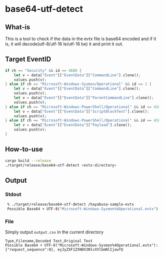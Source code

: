 # base64-utf-detect
## What-is
This is a tool to check if the data in the evtx file is base64 encoded and if it is, it will decode(utf-8/utf-16 le/utf-16 be) it and print it out.

## Target EventID
```Rust
if ch == "Security" && id == 4688 {
    let v = data["Event"]["EventData"]["CommandLine"].clone();
    values.push(v);
} else if ch == "Microsoft-Windows-Sysmon/Operational" && id == 1 {
    let v = data["Event"]["EventData"]["CommandLine"].clone();
    values.push(v);
    let v = data["Event"]["EventData"]["ParentCommandLine"].clone();
    values.push(v);
} else if ch == "Microsoft-Windows-PowerShell/Operational" && id == 4104 {
    let v = data["Event"]["EventData"]["ScriptBlockText"].clone();
    values.push(v);
} else if ch == "Microsoft-Windows-PowerShell/Operational" && id == 4103 {
    let v = data["Event"]["EventData"]["Payload"].clone();
    values.push(v);
}
```

## How-to-use
```bash
cargo build --release
./target/release/base64-utf-detect <evtx-directory>
```

## Output
### Stdout
```bash
 % ./target/release/base64-utf-detect /hayabusa-sample-evtx
 Possible Base64 + UTF-8("Microsoft-Windows-Sysmon%4Operational.evtx"): {"request_sequence":0}, eyJyZXF1ZXN0X3NlcXVlbmNlIjowfQ
```

### File
Simply output `output.csv` in the current directory
```csv
Type,Filename,Decoded Text,Original Text
Possible Base64 + UTF-8("Microsoft-Windows-Sysmon%4Operational.evtx"): {"request_sequence":0}, eyJyZXF1ZXN0X3NlcXVlbmNlIjowfQ
```

